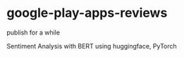 # google-play-apps-reviews
publish for a while

Sentiment Analysis with BERT using huggingface, PyTorch
